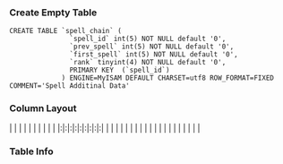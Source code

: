 ### Create Empty Table ###
```
CREATE TABLE `spell_chain` (                                                          
               `spell_id` int(5) NOT NULL default '0',                                             
               `prev_spell` int(5) NOT NULL default '0',                                           
               `first_spell` int(5) NOT NULL default '0',                                          
               `rank` tinyint(4) NOT NULL default '0',                                             
               PRIMARY KEY  (`spell_id`)                                                           
             ) ENGINE=MyISAM DEFAULT CHARSET=utf8 ROW_FORMAT=FIXED COMMENT='Spell Additinal Data'  

```

### Column Layout ###

| | | | | | | | | |
|:|:|:|:|:|:|:|:|:|
| | | | | | | | | |
| | | | | | | | | |


### Table Info ###